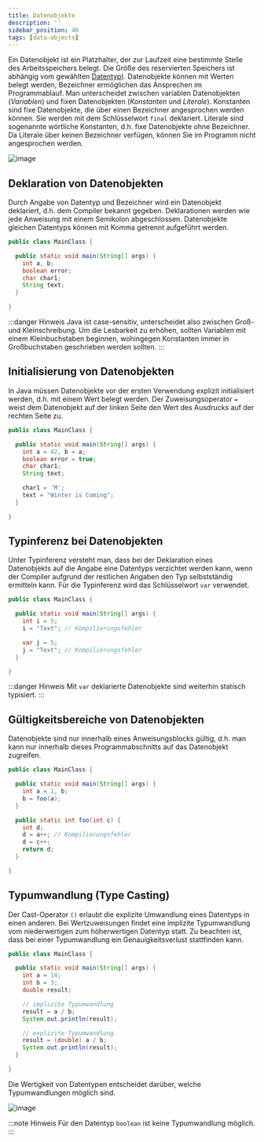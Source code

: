 ```yaml
---
title: Datenobjekte
description: ''
sidebar_position: 40
tags: [data-objects]
---
```


Ein Datenobjekt ist ein Platzhalter, der zur Laufzeit eine bestimmte Stelle des Arbeitsspeichers belegt. Die Größe des reservierten Speichers ist abhängig vom gewählten [Datentyp](data-types.md)). Datenobjekte können mit Werten belegt werden, Bezeichner 
ermöglichen das Ansprechen im Programmablauf. Man unterscheidet zwischen variablen Datenobjekten (_Variablen_) und fixen Datenobjekten (_Konstanten_ und _Literale_). Konstanten sind fixe Datenobjekte, die über einen Bezeichner angesprochen werden können. Sie werden 
mit dem Schlüsselwort `final` deklariert. Literale sind sogenannte wörtliche Konstanten, d.h. fixe Datenobjekte ohne Bezeichner. Da Literale über keinen Bezeichner verfügen, können Sie im Programm nicht angesprochen werden.

![image](https://user-images.githubusercontent.com/47243617/209095425-92e2425a-e9f8-4051-a1dc-c0130f8f88d6.png)

## Deklaration von Datenobjekten
Durch Angabe von Datentyp und Bezeichner wird ein Datenobjekt deklariert, d.h. dem Compiler bekannt gegeben. Deklarationen werden wie jede Anweisung mit einem Semikolon abgeschlossen. Datenobjekte gleichen Datentyps können mit Komma getrennt aufgeführt werden.

```java title="MainClass.java" showLineNumbers
public class MainClass {

  public static void main(String[] args) {
    int a, b;
    boolean error;
    char char1;
    String text;
  }

}
```

:::danger Hinweis
Java ist case-sensitiv, unterscheidet also zwischen Groß- und Kleinschreibung. Um die Lesbarkeit zu erhöhen, sollten Variablen mit einem Kleinbuchstaben beginnen, wohingegen Konstanten immer in Großbuchstaben geschrieben werden sollten.
:::

## Initialisierung von Datenobjekten
In Java müssen Datenobjekte vor der ersten Verwendung explizit initialisiert werden, d.h. mit einem Wert belegt werden. Der Zuweisungsoperator `=` weist dem Datenobjekt auf der linken Seite den Wert des Ausdrucks auf der rechten Seite zu.

```java title="MainClass.java" showLineNumbers
public class MainClass {

  public static void main(String[] args) {
    int a = 42, b = a;
    boolean error = true;
    char char1;
    String text;

    char1 = 'M';
    text = "Winter is Coming";
  }

}
```

## Typinferenz bei Datenobjekten
Unter Typinferenz versteht man, dass bei der Deklaration eines Datenobjekts auf die Angabe eine Datentyps verzichtet werden kann, wenn der Compiler aufgrund der restlichen Angaben den Typ selbstständig ermitteln kann. Für die Typinferenz wird das Schlüsselwort 
`var` verwendet. 

```java title="MainClass.java" showLineNumbers
public class MainClass {

  public static void main(String[] args) {
    int i = 5;
    i = "Text"; // Kompilierungsfehler

    var j = 5;
    j = "Text"; // Kompilierungsfehler
  }

}
```

:::danger Hinweis
Mit `var` deklarierte Datenobjekte sind weiterhin statisch typisiert. 
:::

## Gültigkeitsbereiche von Datenobjekten
Datenobjekte sind nur innerhalb eines Anweisungsblocks gültig, d.h. man kann nur innerhalb dieses Programmabschnitts auf das Datenobjekt zugreifen.

```java title="MainClass.java" showLineNumbers
public class MainClass {

  public static void main(String[] args) {
    int a = 1, b;
    b = foo(a);
  }

  public static int foo(int c) {
    int d;
    d = a++; // Kompilierungsfehler
    d = c++;
    return d;
  }

}
```

## Typumwandlung (Type Casting)
Der Cast-Operator `()` erlaubt die explizite Umwandlung eines Datentyps in einen anderen. Bei Wertzuweisungen findet eine implizite Typumwandlung vom niederwertigen zum höherwertigen Datentyp statt. Zu beachten ist, dass bei einer Typumwandlung ein 
Genauigkeitsverlust stattfinden kann.

```java title="MainClass.java" showLineNumbers
public class MainClass {

  public static void main(String[] args) {
    int a = 14;
    int b = 3;
    double result;

    // implizite Typumwandlung
    result = a / b;
    System.out.println(result);

    // explizite Typumwandlung
    result = (double) a / b;
    System.out.println(result);
  }

}
```

Die Wertigkeit von Datentypen entscheidet darüber, welche Typumwandlungen möglich sind.

![image](https://user-images.githubusercontent.com/47243617/209095514-5f22cd05-584d-4091-b70f-17975eabb7eb.png)

:::note Hinweis
Für den Datentyp `boolean` ist keine Typumwandlung möglich.
:::
